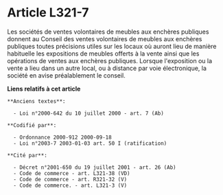 # Article L321-7

Les sociétés de ventes volontaires de meubles aux enchères publiques donnent au Conseil des ventes volontaires de meubles aux
enchères publiques toutes précisions utiles sur les locaux où auront lieu de manière habituelle les expositions de meubles
offerts à la vente ainsi que les opérations de ventes aux enchères publiques. Lorsque l'exposition ou la vente a lieu dans un
autre local, ou à distance par voie électronique, la société en avise préalablement le conseil.

**Liens relatifs à cet article**

	**Anciens textes**:

	  - Loi n°2000-642 du 10 juillet 2000 - art. 7 (Ab)

	**Codifié par**:

	  - Ordonnance 2000-912 2000-09-18
	  - Loi n°2003-7 2003-01-03 art. 50 I (ratification)

	**Cité par**:

	  - Décret n°2001-650 du 19 juillet 2001 - art. 26 (Ab)
	  - Code de commerce - art. L321-38 (VD)
	  - Code de commerce - art. R321-32 (V)
	  - Code de commerce. - art. L321-3 (V)
